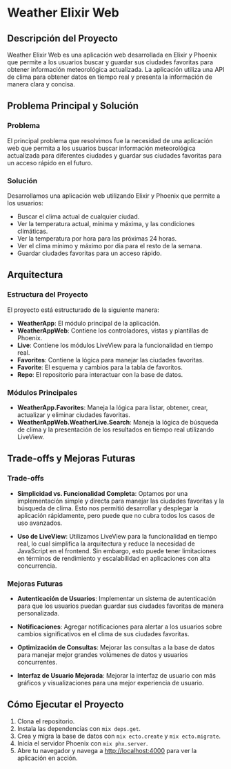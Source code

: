 # Weather Elixir Web

## Descripción del Proyecto
Weather Elixir Web es una aplicación web desarrollada en Elixir y Phoenix que permite a los usuarios buscar y guardar sus ciudades favoritas para obtener información meteorológica actualizada. La aplicación utiliza una API de clima para obtener datos en tiempo real y presenta la información de manera clara y concisa.

## Problema Principal y Solución

### Problema
El principal problema que resolvimos fue la necesidad de una aplicación web que permita a los usuarios buscar información meteorológica actualizada para diferentes ciudades y guardar sus ciudades favoritas para un acceso rápido en el futuro.

### Solución
Desarrollamos una aplicación web utilizando Elixir y Phoenix que permite a los usuarios:

- Buscar el clima actual de cualquier ciudad.
- Ver la temperatura actual, mínima y máxima, y las condiciones climáticas.
- Ver la temperatura por hora para las próximas 24 horas.
- Ver el clima mínimo y máximo por día para el resto de la semana.
- Guardar ciudades favoritas para un acceso rápido.

## Arquitectura

### Estructura del Proyecto
El proyecto está estructurado de la siguiente manera:

- **WeatherApp**: El módulo principal de la aplicación.
- **WeatherAppWeb**: Contiene los controladores, vistas y plantillas de Phoenix.
- **Live**: Contiene los módulos LiveView para la funcionalidad en tiempo real.
- **Favorites**: Contiene la lógica para manejar las ciudades favoritas.
- **Favorite**: El esquema y cambios para la tabla de favoritos.
- **Repo**: El repositorio para interactuar con la base de datos.

### Módulos Principales
- **WeatherApp.Favorites**: Maneja la lógica para listar, obtener, crear, actualizar y eliminar ciudades favoritas.
- **WeatherAppWeb.WeatherLive.Search**: Maneja la lógica de búsqueda de clima y la presentación de los resultados en tiempo real utilizando LiveView.

## Trade-offs y Mejoras Futuras

### Trade-offs

- **Simplicidad vs. Funcionalidad Completa**: Optamos por una implementación simple y directa para manejar las ciudades favoritas y la búsqueda de clima. Esto nos permitió desarrollar y desplegar la aplicación rápidamente, pero puede que no cubra todos los casos de uso avanzados.
  
- **Uso de LiveView**: Utilizamos LiveView para la funcionalidad en tiempo real, lo cual simplifica la arquitectura y reduce la necesidad de JavaScript en el frontend. Sin embargo, esto puede tener limitaciones en términos de rendimiento y escalabilidad en aplicaciones con alta concurrencia.

### Mejoras Futuras

- **Autenticación de Usuarios**: Implementar un sistema de autenticación para que los usuarios puedan guardar sus ciudades favoritas de manera personalizada.
  
- **Notificaciones**: Agregar notificaciones para alertar a los usuarios sobre cambios significativos en el clima de sus ciudades favoritas.
  
- **Optimización de Consultas**: Mejorar las consultas a la base de datos para manejar mejor grandes volúmenes de datos y usuarios concurrentes.

- **Interfaz de Usuario Mejorada**: Mejorar la interfaz de usuario con más gráficos y visualizaciones para una mejor experiencia de usuario.

## Cómo Ejecutar el Proyecto

1. Clona el repositorio.
2. Instala las dependencias con `mix deps.get`.
3. Crea y migra la base de datos con `mix ecto.create` y `mix ecto.migrate`.
4. Inicia el servidor Phoenix con `mix phx.server`.
5. Abre tu navegador y navega a [http://localhost:4000](http://localhost:4000) para ver la aplicación en acción.
